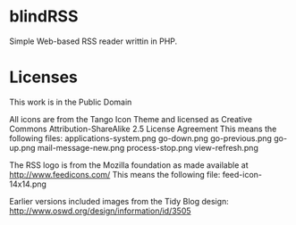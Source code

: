 blindRSS
========

Simple Web-based RSS reader writtin in PHP.

Licenses
========

This work is in the Public Domain

All icons are from the Tango Icon Theme and licensed as
	Creative Commons Attribution-ShareAlike 2.5 License Agreement
This means the following files:
	applications-system.png
	go-down.png
	go-previous.png
	go-up.png
	mail-message-new.png
	process-stop.png
	view-refresh.png

The RSS logo is from the Mozilla foundation as made available at http://www.feedicons.com/
This means the following file:
	feed-icon-14x14.png

Earlier versions included images from the Tidy Blog design:
	http://www.oswd.org/design/information/id/3505
